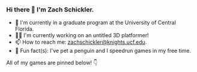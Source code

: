 ### Hi there 👋 I'm Zach Schickler.

- 🏫 I'm currently in a graduate program at the University of Central Florida.
- 🏃‍♀️ I'm currently working on an untitled 3D platformer!
- 📫 How to reach me: zachschickler@knights.ucf.edu.
- 🐧 Fun fact(s): I've pet a penguin and I speedrun games in my free time.

All of my games are pinned below! 👇

